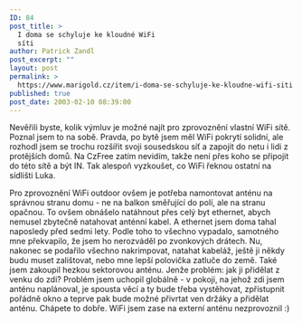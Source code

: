 ```yaml
---
ID: 84
post_title: >
  I doma se schyluje ke kloudné WiFi
  síti
author: Patrick Zandl
post_excerpt: ""
layout: post
permalink: >
  https://www.marigold.cz/item/i-doma-se-schyluje-ke-kloudne-wifi-siti
published: true
post_date: 2003-02-10 08:39:00
---
```

<P>Nevěřili byste, kolik výmluv je možné najít pro zprovoznění vlastní WiFi sítě. Poznal jsem to na sobě. Pravda, po bytě jsem měl WiFi pokrytí solidní, ale rozhodl jsem se trochu rozšířit svoji sousedskou síť a zapojit do netu i lidi z protějších domů. Na CzFree zatím nevidím, takže není přes koho se připojit do této sítě a být IN. Tak alespoň vyzkoušet, co WiFi řeknou ostatní na sídlišti Luka. </P>
<P>Pro zprovoznění WiFi outdoor ovšem je potřeba namontovat anténu na správnou stranu domu - ne na balkon směřující do polí, ale na stranu opačnou. To ovšem obnášelo natáhnout přes celý byt ethernet, abych nemusel zbytečně natahovat anténní kabel. A ethernet jsem doma tahal naposledy před sedmi lety. Podle toho to všechno vypadalo, samotného mne překvapilo, že jsem ho nerozváděl po zvonkových drátech. Nu, nakonec se podařilo všechno nakrimpovat, natahat kabeláž, ještě ji někdy budu muset zalištovat, nebo mne lepší polovička zatluče do země. Také jsem zakoupil hezkou sektorovou anténu. Jenže problém: jak ji přidělat z venku do zdi? Problém jsem uchopil globálně - v pokoji, na jehož zdi jsem anténu naplánoval, je spousta věcí a ty bude třeba vystěhovat, zpřístupnit pořádně okno a teprve pak bude možné přivrtat ven držáky a přidělat anténu. Chápete to dobře. WiFi jsem zase na externí anténu nezprovoznil :)</P>